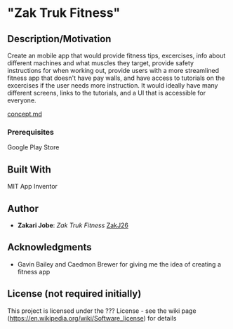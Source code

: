 # "Zak Truk Fitness"
## Description/Motivation

Create an mobile app that would provide fitness tips, excercises, info about different machines and what muscles they target, provide safety instructions for when working out, provide users with a more streamlined fitness app that doesn't have pay walls, and have access to tutorials on the excercises if the user needs more instruction. It would ideally have many different screens, links to the tutorials, and a UI that is accessible for everyone.  

[concept.md](concept.md)

### Prerequisites

Google Play Store

## Built With

MIT App Inventor

## Author

- **Zakari Jobe**: *Zak Truk Fitness* [ZakJ26](https://github.com/ZakJ26)

## Acknowledgments
- Gavin Bailey and Caedmon Brewer for giving me the idea of creating a fitness app

## License (not required initially)

This project is licensed under the ??? License - see the wiki page (https://en.wikipedia.org/wiki/Software_license) for details

